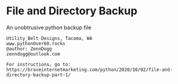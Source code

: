 # File and Directory Backup
An unobtrusive python backup file

    Utility_Belt Designs, Tacoma, WA
    www.pythonOver60.rocks
    @author: ZennDogg
    zenndogg@outlook.com
    
    For instructions, go to:
    https://braveinternetmarketing.com/python/2020/10/02/file-and-directory-backup-part-1/
    
